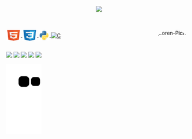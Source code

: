 <div align="center">
  <a href="https://github.com/19loren">
  <img height="180em" src="https://github-readme-stats.vercel.app/api?username=19loren&show_icons=true&theme=tokyonight&include_all_commits=true&count_private=true"/>
</div>
  
  ##
 
 <div style="display: inline_block"><br>
 
  <img align="center" alt="HTML" height="30" width="40" src="https://raw.githubusercontent.com/devicons/devicon/master/icons/html5/html5-original.svg">
  <img align="center" alt="CSS" height="30" width="40" src="https://raw.githubusercontent.com/devicons/devicon/master/icons/css3/css3-original.svg">
  <img align="center" alt="Python" height="30" with="40" src="https://raw.githubusercontent.com/devicons/devicon/master/icons/python/python-original.svg">
  <img align="center" alt="C" height="30" width="40" img src="https://cdn.jsdelivr.net/gh/devicons/devicon/icons/c/c-original.svg" />
  <img align="right" alt="Loren-Picrew" height="150" style="border-radius:50px;" src="https://picrew.me/shareImg/org/202209/338224_jbwIZXb0.png">
  
</div>
       
  ##
 
<div> 
<a href="https://instagram.com/lor.sv/" target="_blank"><img src="https://img.shields.io/badge/-Instagram-%23E4405F?style=for-the-badge&logo=instagram&logoColor=white" target="_blank"></a>
     <a href="https://www.twitch.tv/llorsv" target="_blank"><img src="https://img.shields.io/badge/Twitch-9146FF?style=for-the-badge&logo=twitch&logoColor=white" target="_blank"></a>
 <a href="https://discord.gg/639995140911398923" target="_blank"><img src="https://img.shields.io/badge/Discord-7289DA?style=for-the-badge&logo=discord&logoColor=white" target="_blank"></a> 
  <a href = "mailto:lorzsev@gmail.com"><img src="https://img.shields.io/badge/-Gmail-%23333?style=for-the-badge&logo=gmail&logoColor=white" target="_blank"></a>
  <a href="https://www.linkedin.com/in/loren-tavolaro-9bb207234/" target="_blank"><img src="https://img.shields.io/badge/-LinkedIn-%230077B5?style=for-the-badge&logo=linkedin&logoColor=white" target="_blank"></a>
 
  ![Snake animation](https://github.com/rafaballerini/rafaballerini/blob/output/github-contribution-grid-snake.svg)
 
</div>
          

